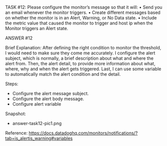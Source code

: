 TASK #12: 
Please configure the monitor’s message so that it will:
•	Send you an email whenever the monitor triggers.
•	Create different messages based on whether the monitor is in an Alert, Warning, or No Data state.
•	Include the metric value that caused the monitor to trigger and host ip when the Monitor triggers an Alert state.

ANSWER #12

Brief Explanation:
After defining the right condition to monitor the threshold, I would need to make sure they come me accurately.
I configure the alert subject, which is normally, a brief description about what and where the alert from.
Then, the alert detail, to provide more information about what, where, why and when the alert gets triggered.
Last, I can use some variable to automatically match the alert condition and the detail.

Steps:
- Configure the alert message subject. 
- Configure the alert body message.
- Configure alert variable 

Snapshot:
- answer-task12-pic1.png

Reference:
https://docs.datadoghq.com/monitors/notifications/?tab=is_alertis_warning#variables
